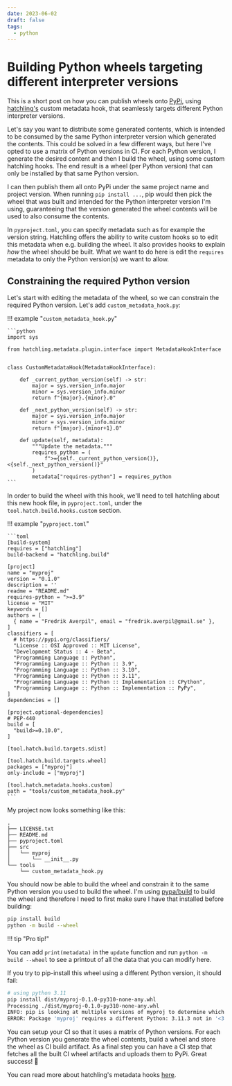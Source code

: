 ```yaml
---
date: 2023-06-02
draft: false
tags:
  - python
---
```


# Building Python wheels targeting different interpreter versions

This is a short post on how you can publish wheels onto [PyPi](https://pypi.org), using [hatchling's](https://hatch.pypa.io/latest/) custom metadata hook, that seamlessly targets different Python interpreter versions.

<!-- more -->

Let's say you want to distribute some generated contents, which is intended to be consumed by the same Python interpreter version which generated the contents. This could be solved in a few different ways, but here I've opted to use a matrix of Python versions in CI. For each Python version, I generate the desired content and then I build the wheel, using some custom hatchling hooks. The end result is a wheel (per Python version) that can only be installed by that same Python version.

I can then publish them all onto PyPi under the same project name and project version. When running `pip install ...`, pip would then pick the wheel that was built and intended for the Python interpreter version I'm using, guaranteeing that the version generated the wheel contents will be used to also consume the contents.

In `pyproject.toml`, you can specify metadata such as for example the version string. Hatchling offers the ability to write custom hooks so to edit this metadata when e.g. building the wheel. It also provides hooks to explain _how_ the wheel should be built. What we want to do here is edit the `requires` metadata to only the Python version(s) we want to allow.

## Constraining the required Python version

Let's start with editing the metadata of the wheel, so we can constrain the required Python version. Let's add `custom_metadata_hook.py`:

!!! example "`custom_metadata_hook.py`"

    ```python
    import sys

    from hatchling.metadata.plugin.interface import MetadataHookInterface


    class CustomMetadataHook(MetadataHookInterface):

        def _current_python_version(self) -> str:
            major = sys.version_info.major
            minor = sys.version_info.minor
            return f"{major}.{minor}.0"

        def _next_python_version(self) -> str:
            major = sys.version_info.major
            minor = sys.version_info.minor
            return f"{major}.{minor+1}.0"

        def update(self, metadata):
            """Update the metadata."""
            requires_python = (
                f">={self._current_python_version()},<{self._next_python_version()}"
            )
            metadata["requires-python"] = requires_python
    ```

In order to build the wheel with this hook, we'll need to tell hatchling about this new hook file, in `pyproject.toml`, under the `tool.hatch.build.hooks.custom` section.

!!! example "`pyproject.toml`"

    ```toml
    [build-system]
    requires = ["hatchling"]
    build-backend = "hatchling.build"

    [project]
    name = "myproj"
    version = "0.1.0"
    description = ''
    readme = "README.md"
    requires-python = ">=3.9"
    license = "MIT"
    keywords = []
    authors = [
      { name = "Fredrik Averpil", email = "fredrik.averpil@gmail.se" },
    ]
    classifiers = [
      # https://pypi.org/classifiers/
      "License :: OSI Approved :: MIT License",
      "Development Status :: 4 - Beta",
      "Programming Language :: Python",
      "Programming Language :: Python :: 3.9",
      "Programming Language :: Python :: 3.10",
      "Programming Language :: Python :: 3.11",
      "Programming Language :: Python :: Implementation :: CPython",
      "Programming Language :: Python :: Implementation :: PyPy",
    ]
    dependencies = []

    [project.optional-dependencies]
    # PEP-440
    build = [
      "build>=0.10.0",
    ]

    [tool.hatch.build.targets.sdist]

    [tool.hatch.build.targets.wheel]
    packages = ["myproj"]
    only-include = ["myproj"]

    [tool.hatch.metadata.hooks.custom]
    path = "tools/custom_metadata_hook.py"
    ```

My project now looks something like this:

```
.
├── LICENSE.txt
├── README.md
├── pyproject.toml
├── src
│   └── myproj
│       └── __init__.py
└── tools
    └── custom_metadata_hook.py
```

You should now be able to build the wheel and constrain it to the same Python version you used to build the wheel. I'm using [pypa/build](https://github.com/pypa/build) to build the wheel and therefore I need to first make sure I have that installed before building:

```bash
pip install build
python -m build --wheel
```

!!! tip "Pro tip!"

You can add `print(metadata)` in the `update` function and run `python -m build --wheel` to see a printout of all the data that you can modify here.

If you try to pip-install this wheel using a different Python version, it should fail:

```bash
# using python 3.11
pip install dist/myproj-0.1.0-py310-none-any.whl
Processing ./dist/myproj-0.1.0-py310-none-any.whl
INFO: pip is looking at multiple versions of myproj to determine which version is compatible with other requirements. This could take a while.
ERROR: Package 'myproj' requires a different Python: 3.11.3 not in '<3.11.0,>=3.10.0'
```

You can setup your CI so that it uses a matrix of Python versions. For each Python version you generate the wheel contents, build a wheel and store the wheel as CI build artifact. As a final step you can have a CI step that fetches all the built CI wheel artifacts and uploads them to PyPi. Great success! 🎯

You can read more about hatchling's metadata hooks [here](https://hatch.pypa.io/latest/plugins/metadata-hook/custom/).
